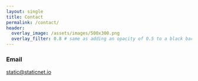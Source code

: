 ```yaml
---
layout: single
title: Contact
permalink: /contact/
header:
  overlay_image: /assets/images/500x300.png
  overlay_filter: 0.8 # same as adding an opacity of 0.5 to a black background
---
```


### Email
static@staticnet.io